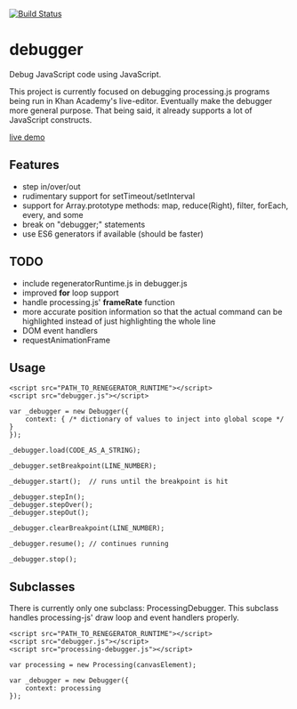 [![Build Status](https://travis-ci.org/kevinb7/debugger.svg?branch=master)](https://travis-ci.org/kevinb7/debugger)

# debugger #

Debug JavaScript code using JavaScript.

This project is currently focused on debugging processing.js programs being
run in Khan Academy's live-editor.  Eventually make the debugger more general 
purpose.  That being said, it already supports a lot of JavaScript constructs.

[live demo](http://kevinb7.github.io/debugger/demo/index.html)

## Features ##

- step in/over/out
- rudimentary support for setTimeout/setInterval
- support for Array.prototype methods: map, reduce(Right), filter, forEach, 
  every, and some
- break on "debugger;" statements
- use ES6 generators if available (should be faster)

## TODO ##

- include regeneratorRuntime.js in debugger.js
- improved __for__ loop support
- handle processing.js' __frameRate__ function
- more accurate position information so that the actual command can be highlighted
  instead of just highlighting the whole line
- DOM event handlers
- requestAnimationFrame

## Usage ##

    <script src="PATH_TO_RENEGERATOR_RUNTIME"></script>
    <script src="debugger.js"></script>

    var _debugger = new Debugger({ 
        context: { /* dictionary of values to inject into global scope */ }
    });
    
    _debugger.load(CODE_AS_A_STRING);

    _debugger.setBreakpoint(LINE_NUMBER);
    
    _debugger.start();  // runs until the breakpoint is hit
    
    _debugger.stepIn();
    _debugger.stepOver();
    _debugger.stepOut();
    
    _debugger.clearBreakpoint(LINE_NUMBER);
    
    _debugger.resume(); // continues running
    
    _debugger.stop();

## Subclasses ##

There is currently only one subclass: ProcessingDebugger.  This subclass handles
processing-js' draw loop and event handlers properly.

    <script src="PATH_TO_RENEGERATOR_RUNTIME"></script>
    <script src="debugger.js"></script>
    <script src="processing-debugger.js"></script>

    var processing = new Processing(canvasElement);

    var _debugger = new Debugger({ 
        context: processing
    });
